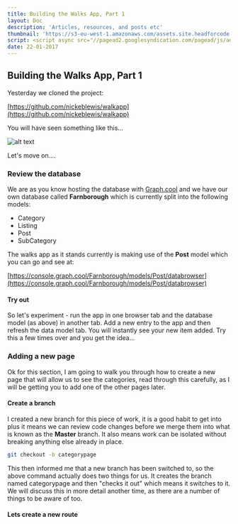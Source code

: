 ```yaml
---
title: Building the Walks App, Part 1
layout: Doc
description: 'Articles, resources, and posts etc'
thumbnail: 'https://s3-eu-west-1.amazonaws.com/assets.site.headforcode.com/icons/js.png'
script: <script async src="//pagead2.googlesyndication.com/pagead/js/adsbygoogle.js"></script>
date: 22-01-2017
---
```


## Building the Walks App, Part 1

Yesterday we cloned the project:

[https://github.com/nickeblewis/walkapp](https://github.com/nickeblewis/walkapp)

You will have seen something like this...

![alt text](/assets/walks1.PNG "How our walks app looked in the beginning")

Let's move on....

### Review the database

We are as you know hosting the database with [Graph.cool](https://www.graph.cool/) and we have our own database called __Farnborough__ which is currently split into the following models:

* Category
* Listing
* Post
* SubCategory

The walks app as it stands currently is making use of the __Post__ model which you can go and see at:

[https://console.graph.cool/Farnborough/models/Post/databrowser](https://console.graph.cool/Farnborough/models/Post/databrowser)

#### Try out

So let's experiment - run the app in one browser tab and the database model (as above) in another tab. Add a new entry to the app and then refresh the data model tab. You will instantly see your new item added. Try this a few times over and you get the idea...

### Adding a new page

Ok for this section, I am going to walk you through how to create a new page that will allow us to see the categories, read through this carefully, as I will be getting you to add one of the other pages later.

#### Create a branch

I created a new branch for this piece of work, it is a good habit to get into plus it means we can review code changes before we merge them into what is known as the __Master__ branch. It also means work can be isolated without breaking anything else already in place.

``` bash
git checkout -b categorypage
```

This then informed me that a new branch has been switched to, so the above command actually does two things for us. It creates the branch named categorypage and then "checks it out" which means it switches to it. We will discuss this in more detail another time, as there are a number of things to be aware of too.

#### Lets create a new route






